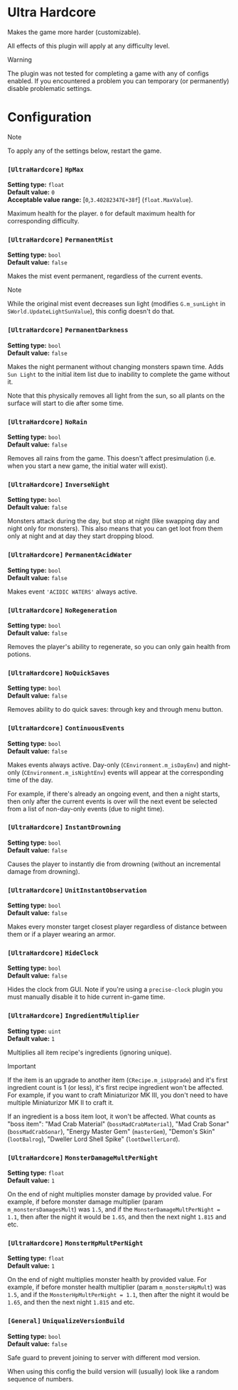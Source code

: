
# Ultra Hardcore

Makes the game more harder (customizable).

All effects of this plugin will apply at any difficulty level.

> [!WARNING]
> The plugin was not tested for completing a game with any of configs enabled. If you encountered a problem you can temporary (or permanently) disable problematic settings.

# Configuration

> [!NOTE]
> To apply any of the settings below, restart the game.

### `[UltraHardcore]` `HpMax`

**Setting type:** `float` \
**Default value:** `0` \
**Acceptable value range:** [`0`,`3.40282347E+38f`] (`float.MaxValue`).

Maximum health for the player. `0` for default maximum health for corresponding difficulty.

### `[UltraHardcore]` `PermanentMist`

**Setting type:** `bool` \
**Default value:** `false`

Makes the mist event permanent, regardless of the current events.

> [!NOTE]
> While the original mist event decreases sun light (modifies `G.m_sunLight` in `SWorld.UpdateLightSunValue`), this config doesn't do that.

### `[UltraHardcore]` `PermanentDarkness`

**Setting type:** `bool` \
**Default value:** `false`

Makes the night permanent without changing monsters spawn time.
Adds `Sun Light` to the initial item list due to inability to complete the game without it.

Note that this physically removes all light from the sun, so all plants on the surface will start to die after some time.

### `[UltraHardcore]` `NoRain`

**Setting type:** `bool` \
**Default value:** `false`

Removes all rains from the game. This doesn't affect presimulation (i.e. when you start a new game, the initial water will exist).

### `[UltraHardcore]` `InverseNight`

**Setting type:** `bool` \
**Default value:** `false`

Monsters attack during the day, but stop at night (like swapping day and night only for monsters).
This also means that you can get loot from them only at night and at day they start dropping blood.

### `[UltraHardcore]` `PermanentAcidWater`

**Setting type:** `bool` \
**Default value:** `false`

Makes event `'ACIDIC WATERS'` always active.

### `[UltraHardcore]` `NoRegeneration`

**Setting type:** `bool` \
**Default value:** `false`

Removes the player's ability to regenerate, so you can only gain health from potions.

### `[UltraHardcore]` `NoQuickSaves`

**Setting type:** `bool` \
**Default value:** `false`

Removes ability to do quick saves: through key and through menu button.

### `[UltraHardcore]` `ContinuousEvents`

**Setting type:** `bool` \
**Default value:** `false`

Makes events always active. Day-only (`CEnvironment.m_isDayEnv`) and night-only (`CEnvironment.m_isNightEnv`) events will appear at the corresponding time of the day.

For example, if there's already an ongoing event, and then a night starts, then only after the current events is over will the next event be selected from a list of non-day-only events (due to night time).

### `[UltraHardcore]` `InstantDrowning`

**Setting type:** `bool` \
**Default value:** `false`

Causes the player to instantly die from drowning (without an incremental damage from drowning).

### `[UltraHardcore]` `UnitInstantObservation`

**Setting type:** `bool` \
**Default value:** `false`

Makes every monster target closest player regardless of distance between them or if a player wearing an armor.

### `[UltraHardcore]` `HideClock`

**Setting type:** `bool` \
**Default value:** `false`

Hides the clock from GUI. Note if you're using a `precise-clock` plugin you must manually disable it to hide current in-game time.

### `[UltraHardcore]` `IngredientMultiplier`

**Setting type:** `uint` \
**Default value:** `1`

Multiplies all item recipe's ingredients (ignoring unique).

> [!IMPORTANT]
> If the item is an upgrade to another item (`CRecipe.m_isUpgrade`) and it's first ingredient count is 1 (or less), it's first recipe ingredient won't be affected.
> For example, if you want to craft Miniaturizor MK III, you don't need to have multiple Miniaturizor MK II to craft it.
> 
> If an ingredient is a boss item loot, it won't be affected. What counts as "boss item":
> "Mad Crab Material" (`bossMadCrabMaterial`), "Mad Crab Sonar" (`bossMadCrabSonar`), "Energy Master Gem" (`masterGem`), "Demon's Skin" (`lootBalrog`), "Dweller Lord Shell Spike" (`lootDwellerLord`).

### `[UltraHardcore]` `MonsterDamageMultPerNight`

**Setting type:** `float` \
**Default value:** `1`

On the end of night multiplies monster damage by provided value.
For example, if before monster damage multiplier (param `m_monstersDamagesMult`) was `1.5`, and if the `MonsterDamageMultPerNight = 1.1`, then after the night it would be `1.65`, and then the next night `1.815` and etc.

### `[UltraHardcore]` `MonsterHpMultPerNight`

**Setting type:** `float` \
**Default value:** `1`

On the end of night multiplies monster health by provided value.
For example, if before monster health multiplier (param `m_monstersHpMult`) was `1.5`, and if the `MonsterHpMultPerNight = 1.1`, then after the night it would be `1.65`, and then the next night `1.815` and etc.

### `[General]` `UniqualizeVersionBuild`

**Setting type:** `bool` \
**Default value:** `false`

Safe guard to prevent joining to server with different mod version.

When using this config the build version will (usually) look like a random sequence of numbers.
